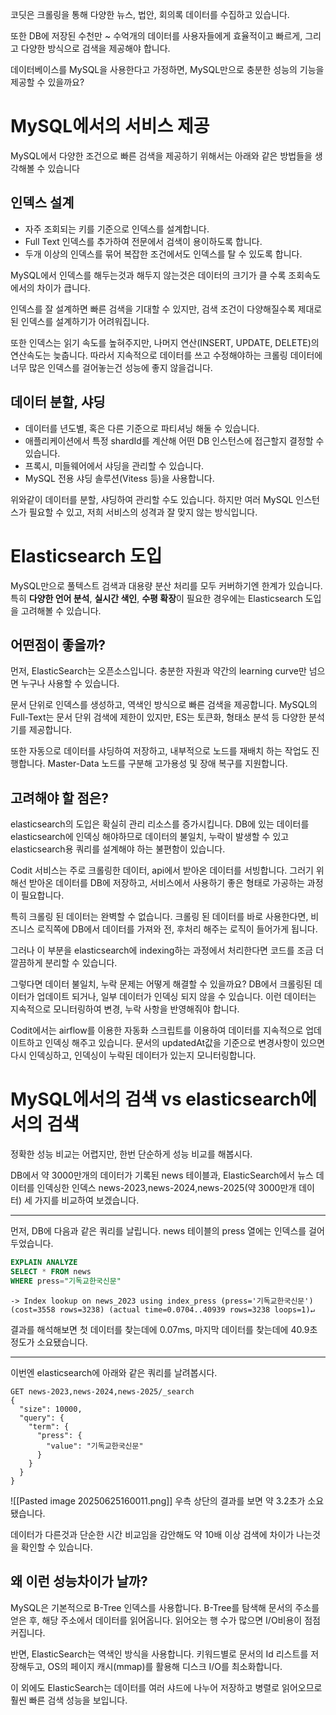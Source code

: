 코딧은 크롤링을 통해 다양한 뉴스, 법안, 회의록 데이터를 수집하고 있습니다.

또한 DB에 저장된 수천만 ~ 수억개의 데이터를 사용자들에게 효율적이고 빠르게, 그리고 다양한 방식으로 검색을 제공해야 합니다.

데이터베이스를 MySQL을 사용한다고 가정하면, MySQL만으로 충분한 성능의 기능을 제공할 수 있을까요?

# MySQL에서의 서비스 제공

MySQL에서 다양한 조건으로 빠른 검색을 제공하기 위해서는 아래와 같은 방법들을 생각해볼 수 있습니다

## 인덱스 설계
- 자주 조회되는 키를 기준으로 인덱스를 설계합니다.
- Full Text 인덱스를 추가하여 전문에서 검색이 용이하도록 합니다.
- 두개 이상의 인덱스를 묶어 복잡한 조건에서도 인덱스를 탈 수 있도록 합니다.

MySQL에서 인덱스를 해두는것과 해두지 않는것은 데이터의 크기가 클 수록 조회속도에서의 차이가 큽니다.

인덱스를 잘 설계하면 빠른 검색을 기대할 수 있지만, 검색 조건이 다양해질수록 제대로된 인덱스를 설계하기가 어려워집니다.

또한 인덱스는 읽기 속도를 높혀주지만, 나머지 연산(INSERT, UPDATE, DELETE)의 연산속도는 늦춥니다. 따라서 지속적으로 데이터를 쓰고 수정해야하는 크롤링 데이터에 너무 많은 인덱스를 걸어놓는건 성능에 좋지 않을겁니다.

## 데이터 분할, 샤딩

- 데이터를 년도별, 혹은 다른 기준으로 파티셔닝 해둘 수 있습니다.
- 애플리케이션에서 특정 shardId를 계산해 어떤 DB 인스턴스에 접근할지 결정할 수 있습니다.
- 프록시, 미들웨어에서  샤딩을 관리할 수 있습니다.
- MySQL 전용 샤딩 솔루션(Vitess 등)을 사용합니다.

위와같이 데이터를 분할, 샤딩하여 관리할 수도 있습니다.
하지만 여러 MySQL 인스턴스가 필요할 수 있고, 저희 서비스의 성격과 잘 맞지 않는 방식입니다.

# Elasticsearch 도입

MySQL만으로 풀텍스트 검색과 대용량 분산 처리를 모두 커버하기엔 한계가 있습니다. 특히 **다양한 언어 분석**, **실시간 색인**, **수평 확장**이 필요한 경우에는 Elasticsearch 도입을 고려해볼 수 있습니다.

## 어떤점이 좋을까?

먼저, ElasticSearch는 오픈소스입니다. 충분한 자원과 약간의 learning curve만 넘으면 누구나 사용할 수 있습니다.

문서 단위로 인덱스를 생성하고, 역색인 방식으로 빠른 검색을 제공합니다.
MySQL의 Full-Text는 문서 단위 검색에 제한이 있지만, ES는 토큰화, 형태소 분석 등 다양한 분석기를 제공합니다.

또한 자동으로 데이터를 샤딩하여 저장하고, 내부적으로 노드를 재배치 하는 작업도 진행합니다.
Master-Data 노드를 구분해 고가용성 및 장애 복구를 지원합니다.

## 고려해야 할 점은?

elasticsearch의 도입은 확실히 관리 리소스를 증가시킵니다.
DB에 있는 데이터를 elasticsearch에 인덱싱 해야하므로 데이터의 불일치, 누락이 발생할 수 있고 elasticsearch용 쿼리를 설계해야 하는 불편함이 있습니다.

Codit 서비스는 주로 크롤링한 데이터, api에서 받아온 데이터를 서빙합니다.
그러기 위해선 받아온 데이터를 DB에 저장하고, 서비스에서 사용하기 좋은 형태로 가공하는 과정이 필요합니다.

특히 크롤링 된 데이터는 완벽할 수 없습니다. 크롤링 된 데이터를 바로 사용한다면, 비즈니스 로직쪽에 DB에서 데이터를 가져와 전, 후처리 해주는 로직이 들어가게 됩니다.

그러나 이 부분을 elasticsearch에 indexing하는 과정에서 처리한다면 코드를 조금 더 깔끔하게 분리할 수 있습니다.

그렇다면 데이터 불일치, 누락 문제는 어떻게 해결할 수 있을까요?
DB에서 크롤링된 데이터가 업데이트 되거나, 일부 데이터가 인덱싱 되지 않을 수 있습니다.
이런 데이터는 지속적으로 모니터링하여 변경, 누락 사항을 반영해줘야 합니다.

Codit에서는 airflow를 이용한 자동화 스크립트를 이용하여 데이터를 지속적으로 업데이트하고 인덱싱 해주고 있습니다. 문서의 updatedAt값을 기준으로 변경사항이 있으면 다시 인덱싱하고, 인덱싱이 누락된 데이터가 있는지 모니터링합니다.

# MySQL에서의 검색 vs elasticsearch에서의 검색

정확한 성능 비교는 어렵지만, 한번 단순하게 성능 비교를 해봅시다.

DB에서 약 3000만개의 데이터가 기록된 news 테이블과, ElasticSearch에서 뉴스 데이터를 인덱싱한 인덱스 news-2023,news-2024,news-2025(약 3000만개 데이터) 세 가지를 비교하여 보겠습니다.

---
먼저, DB에 다음과 같은 쿼리를 날립니다.
news 테이블의 press 열에는 인덱스를 걸어두었습니다.
```sql
EXPLAIN ANALYZE
SELECT * FROM news
WHERE press="기독교한국신문"
```

```
-> Index lookup on news_2023 using index_press (press='기독교한국신문')  (cost=3558 rows=3238) (actual time=0.0704..40939 rows=3238 loops=1)↵
```
결과를 해석해보면 첫 데이터를 찾는데에 0.07ms, 마지막 데이터를 찾는데에 40.9초 정도가 소요됐습니다.

---
이번엔 elasticsearch에 아래와 같은 쿼리를 날려봅시다.
```
GET news-2023,news-2024,news-2025/_search
{
  "size": 10000,
  "query": {
    "term": {
      "press": {
        "value": "기독교한국신문"
      }
    }
  }
}
```

![[Pasted image 20250625160011.png]]
우측 상단의 결과를 보면 약 3.2초가 소요됐습니다.

데이터가 다른것과 단순한 시간 비교임을 감안해도 약 10배 이상 검색에 차이가 나는것을 확인할 수 있습니다.

## 왜 이런 성능차이가 날까?

MySQL은 기본적으로 B-Tree 인덱스를 사용합니다.
B-Tree를 탐색해 문서의 주소를 얻은 후, 해당 주소에서 데이터를 읽어옵니다. 읽어오는 행 수가 많으면 I/O비용이 점점 커집니다.

반면, ElasticSearch는 역색인 방식을 사용합니다.
키워드별로 문서의 Id 리스트를 저장해두고, OS의 페이지 캐시(mmap)를 활용해 디스크 I/O를 최소화합니다.

이 외에도 ElasticSearch는 데이터를 여러 샤드에 나누어 저장하고 병렬로 읽어오므로 훨씬 빠른 검색 성능을 보입니다.



